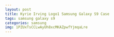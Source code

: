 ```yaml
---
layout: post
title: Kyrie Irving Logo1 Samsung Galaxy S9 Case
tags: samsung galaxy s9
categories: samsung
img: 1PZUxTsCCLwAyUh8xcMKAZpwfYjmqaLre
---
```

